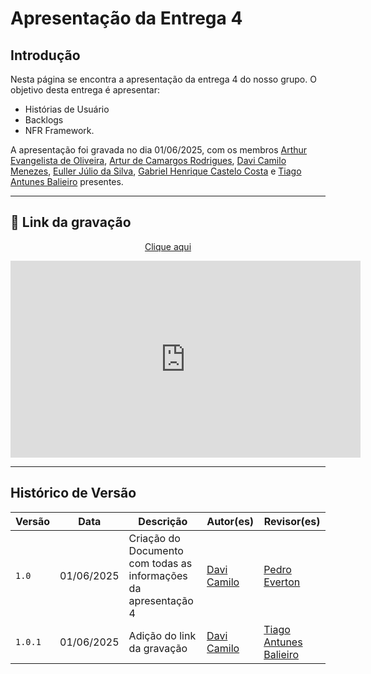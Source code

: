 # Apresentação da Entrega 4

## Introdução
Nesta página se encontra a apresentação da entrega 4 do nosso grupo. O objetivo desta entrega é apresentar:

- Histórias de Usuário
- Backlogs
- NFR Framework.

A apresentação foi gravada no dia 01/06/2025, com os membros [Arthur Evangelista de Oliveira](https://github.com/arthurevg), [Artur de Camargos Rodrigues](https://github.com/ArturDCR), [Davi Camilo Menezes](https://github.com/Davicamilo23), [Euller Júlio da Silva](https://github.com/Potatoyz908), [Gabriel Henrique Castelo Costa](https://github.com/GabrielCastelo-31) e [Tiago Antunes Balieiro](https://github.com/tiagobalieiro) presentes.

---

## 🎥 Link da gravação

<p style="text-align: center"><a href="https://youtu.be/LgZ4tLrurlk" target="blanket">Clique aqui</a></p>

<p style="text-align: center">
  <iframe width="560" height="315"
          src="https://www.youtube.com/embed/LgZ4tLrurlk"
          title="YouTube video player"
          frameborder="0"
          allow="accelerometer; autoplay; clipboard-write; encrypted-media; gyroscope; picture-in-picture; web-share"
          allowfullscreen>
  </iframe>
</p>

---

## Histórico de Versão

| Versão | Data          | Descrição                          | Autor(es)     |  Revisor(es)  |
| ------ | ------------- | ---------------------------------- | ------------- | ------------- |
| `1.0`  |  01/06/2025   |  Criação do Documento com todas as informações da apresentação 4 | [Davi Camilo](https://github.com/Davicamilo23) | [Pedro Everton](https://github.com/pedroeverton217) |
| `1.0.1` | 01/06/2025 | Adição do link da gravação | [Davi Camilo](https://github.com/Davicamilo23) | [Tiago Antunes Balieiro](https://github.com/tiagobalieiro) |
